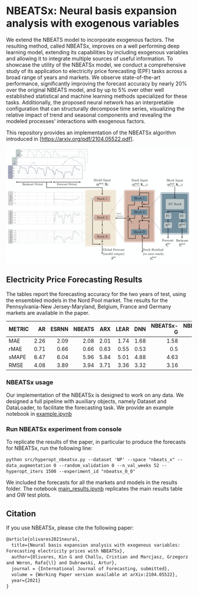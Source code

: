 # NBEATSx: Neural basis expansion analysis with exogenous variables
We extend the NBEATS model to incorporate exogenous factors. The resulting method, called NBEATSx, improves on a well performing deep learning model, extending its capabilities by including exogenous variables and allowing it to integrate multiple sources of useful information. 
To showcase the utility of the NBEATSx model, we conduct a comprehensive study of its application to electricity price forecasting (EPF) tasks across a broad range of years and markets. 
We observe state-of-the-art performance, significantly improving the forecast accuracy by nearly 20\% over the original NBEATS model, and by up to 5\% over other well established statistical and machine learning methods specialized for these tasks. Additionally, the proposed neural network has an interpretable configuration that can structurally decompose time series, visualizing the relative impact of trend and seasonal components and revealing the modeled processes' interactions with exogenous factors.

This repository provides an implementation of the NBEATSx algorithm introduced in [https://arxiv.org/pdf/2104.05522.pdf].
<div style="text-align:center">
<img src="./results/nbeatsx.png" width="700">
</div>

## Electricity Price Forecasting Results
The tables report the forecasting accuracy for the two years of test, using the ensembled models in the Nord Pool market. 
The results for the Pennsylvania-New Jersey-Maryland, Belgium, France and Germany markets are available in the paper.

| METRIC       |    AR |   ESRNN |   NBEATS |   ARX |   LEAR |   DNN |   NBEATSx-G |   NBEATSx-I |
|:-------------|------:|--------:|---------:|------:|-------:|------:|------------:|------------:|
| MAE          |  2.26 |    2.09 |     2.08 |  2.01 |   1.74 |  1.68 |        1.58 |        1.62 |
| rMAE         |  0.71 |    0.66 |     0.66 |  0.63 |   0.55 |  0.53 |        0.5  |        0.51 |
| sMAPE        |  6.47 |    6.04 |     5.96 |  5.84 |   5.01 |  4.88 |        4.63 |        4.7  |
| RMSE         |  4.08 |    3.89 |     3.94 |  3.71 |   3.36 |  3.32 |        3.16 |        3.27 |

### NBEATSx usage
Our implementation of the NBEATSx is designed to work on any data. We designed a full pipeline with auxiliary objects, namely Dataset and DataLoader, to facilitate the forecasting task. We provide an example notebook in [example.ipynb](https://github.com/cchallu/nbeatsx/blob/main/nbeatsx_example.ipynb)

### Run NBEATSx experiment from console
To replicate the results of the paper, in particular to produce the forecasts for NBEATSx, run the following line:
```console
python src/hyperopt_nbeatsx.py --dataset 'NP' --space "nbeats_x" --data_augmentation 0 --random_validation 0 --n_val_weeks 52 --hyperopt_iters 1500 --experiment_id "nbeatsx_0_0"
```
We included the forecasts for all the markets and models in the results folder. The notebook [main_results.ipynb](https://github.com/cchallu/nbeatsx/blob/main/main_results.ipynb) replicates the main results table and GW test plots.

## Citation

If you use NBEATSx, please cite the following paper:

```console
@article{olivares2021neural,
  title={Neural basis expansion analysis with exogenous variables: Forecasting electricity prices with NBEATSx},
  author={Olivares, Kin G and Challu, Cristian and Marcjasz, Grzegorz and Weron, Rafa{\l} and Dubrawski, Artur},
  journal = {International Journal of Forecasting, submitted},
  volume = {Working Paper version available at arXiv:2104.05522},
  year={2021}
}
```
